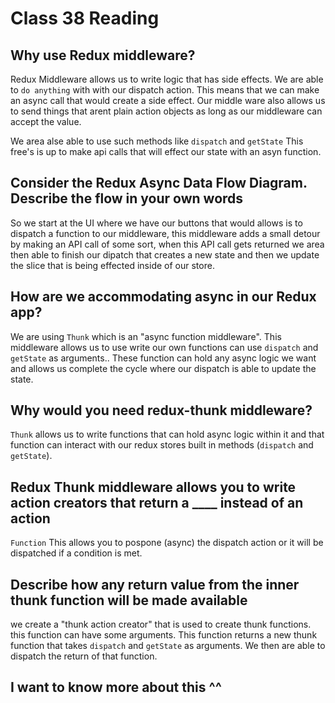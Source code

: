 # Class 38 Reading

## Why use Redux middleware?

Redux Middleware allows us to write logic that has side effects.
We are able to `do anything` with with our dispatch action. This means that we can make an async call that would create a side effect. Our middle ware also allows us to send things that arent plain action objects as long as our middleware can accept the value.

We area alse able to use such methods like `dispatch` and `getState` This free's is up to make api calls that will effect our state with an asyn function.

## Consider the Redux Async Data Flow Diagram. Describe the flow in your own words

So we start at the UI where we have our buttons that would allows is to dispatch a function to our middleware, this middleware adds a small detour by making an API call of some sort, when this API call gets returned we area then able to finish our dipatch that creates a new state and then we update the slice that is being effected inside of our store.

## How are we accommodating async in our Redux app?

We are using `Thunk` which is an "async function middleware". This middleware allows us to use write our own functions can use `dispatch` and `getState` as arguments.. These function can hold any async logic we want and allows us complete the cycle where our dispatch is able to update the state.

## Why would you need redux-thunk middleware?

`Thunk` allows us to write functions that can hold async logic within it and that function can interact with our redux stores built in methods (`dispatch` and `getState`).

## Redux Thunk middleware allows you to write action creators that return a ____ instead of an action

`Function` This allows you to pospone (async) the dispatch action or it will be dispatched if a condition is met.

## Describe how any return value from the inner thunk function will be made available

we create a "thunk action creator" that is used to create thunk functions. this function can have some arguments. This function returns a new thunk function that takes `dispatch` and `getState` as arguments. We then are able to dispatch the return of that function.

## I want to know more about this ^^

